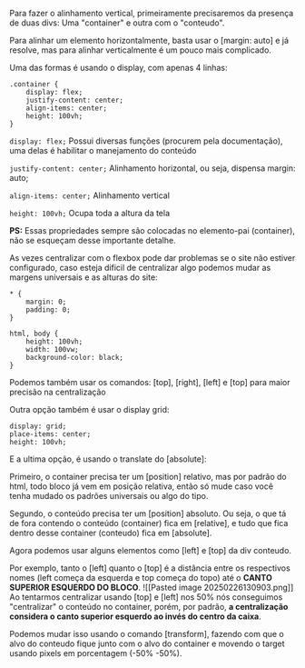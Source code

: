 

Para fazer o alinhamento vertical, primeiramente precisaremos da presença de duas divs: Uma "container" e outra com o "conteudo".

Para alinhar um elemento horizontalmente, basta usar o [margin: auto] e já resolve, mas para alinhar verticalmente é um pouco mais complicado.

Uma das formas é usando o display, com apenas 4 linhas:


```vertical
.container {
	display: flex;
	justify-content: center;
	align-items: center;
	height: 100vh;
}
 ```


``display: flex;``  Possui diversas funções (procurem pela documentação), uma delas é habilitar o manejamento do conteúdo 

``justify-content: center;``  Alinhamento horizontal, ou seja, dispensa margin: auto; 

``align-items: center;``  Alinhamento vertical

`height: 100vh;` Ocupa toda a altura da tela

**PS:** Essas propriedades sempre são colocadas no elemento-pai (container), não se esqueçam desse importante detalhe.

As vezes centralizar com o flexbox pode dar problemas se o site não estiver configurado, caso esteja dificil de centralizar algo podemos mudar as margens universais e as alturas do site:

``` padrao
* {
	margin: 0;
	padding: 0;
}

html, body {
	height: 100vh;
	width: 100vw;
	background-color: black;
}
```

Podemos também usar os comandos: [top], [right], [left] e [top] para maior precisão na centralização

Outra opção também é usar o display grid:
```grid
display: grid;
place-items: center;
height: 100vh;
```

E a ultima opção, é usando o translate do [absolute]:

Primeiro, o container precisa ter um [position] relativo, mas por padrão do html, todo bloco já vem em posição relativa, então só mude caso você tenha mudado os padrões universais ou algo do tipo.


Segundo, o conteúdo precisa ter um [position] absoluto. Ou seja, o que tá de fora contendo o conteúdo (container) fica em [relative], e tudo que fica dentro desse container (conteudo) fica em [absolute].

Agora podemos usar alguns elementos como [left] e [top] da div conteudo.

Por exemplo, tanto o [left] quanto o [top] é a distância entre os respectivos nomes (left começa da esquerda e top começa do topo) até o **CANTO SUPERIOR ESQUERDO DO BLOCO**.
![[Pasted image 20250226130903.png]]
Ao tentarmos centralizar usando [top] e [left] nos 50% nós conseguimos "centralizar" o conteúdo no container, porém, por padrão,  **a centralização considera o canto superior esquerdo ao invés do centro da caixa**.

Podemos mudar isso usando o comando [transform], fazendo com que o alvo do conteudo fique junto com o alvo do container e movendo o target usando pixels em porcentagem (-50% -50%).